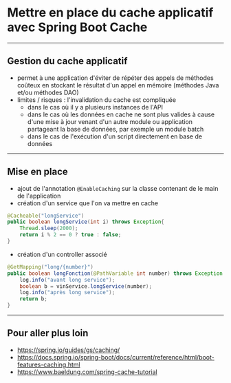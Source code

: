 # Mettre en place du cache applicatif avec Spring Boot Cache

----

## Gestion du cache applicatif

- permet à une application d'éviter de répéter des appels de méthodes coûteux en stockant le résultat d'un appel en mémoire (méthodes Java et/ou méthodes DAO)
- limites / risques : l'invalidation du cache est compliquée
    - dans le cas où il y a plusieurs instances de l'API
    - dans le cas où les données en cache ne sont plus valides à cause d'une mise à jour venant d'un autre module ou application partageant la base de données, par exemple un module batch
    - dans le cas de l'exécution d'un script directement en base de données

----

## Mise en place

- ajout de l'annotation `@EnableCaching` sur la classe contenant de le main de l'application
- création d'un service que l'on va mettre en cache

```java
@Cacheable("longService")
public boolean longService(int i) throws Exception{
    Thread.sleep(2000);
    return i % 2 == 0 ? true : false;
}
```

- création d'un controller associé

```java
@GetMapping("long/{number}")
public boolean longFonction(@PathVariable int number) throws Exception {
    log.info("avant long service");
    boolean b = vinService.longService(number);
    log.info("après long service");
    return b;
}
```

----

## Pour aller plus loin

- https://spring.io/guides/gs/caching/
- https://docs.spring.io/spring-boot/docs/current/reference/html/boot-features-caching.html
- https://www.baeldung.com/spring-cache-tutorial